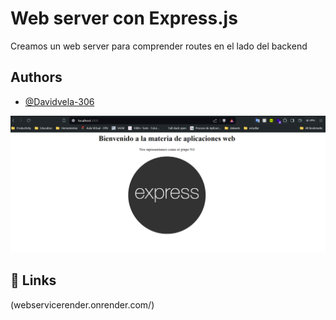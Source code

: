 # Web server con Express.js

Creamos un web server para comprender routes en el lado del backend

## Authors

- [@Davidvela-306](https://github.com/Davidvela-306)

![Final](./images/webServerExpress.png)

## 🔗 Links
(webservicerender.onrender.com/)
